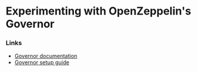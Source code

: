 # Experimenting with OpenZeppelin's Governor

### Links
* [Governor documentation](https://docs.openzeppelin.com/contracts/4.x/api/governance)
* [Governor setup guide](https://docs.openzeppelin.com/contracts/4.x/governance)
